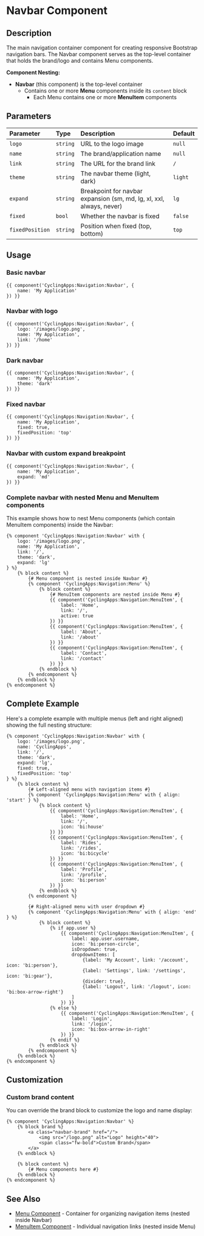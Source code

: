 # Navbar Component

## Description

The main navigation container component for creating responsive Bootstrap navigation bars. The Navbar component serves as the top-level container that holds the brand/logo and contains Menu components.

**Component Nesting:**
- **Navbar** (this component) is the top-level container
  - Contains one or more **Menu** components inside its `content` block
    - Each Menu contains one or more **MenuItem** components

## Parameters

| Parameter       | Type      | Description                                                                 | Default   |
|:----------------|:----------|:----------------------------------------------------------------------------|:----------|
| `logo`          | `string`  | URL to the logo image                                                       | `null`    |
| `name`          | `string`  | The brand/application name                                                  | `null`    |
| `link`          | `string`  | The URL for the brand link                                                  | `/`       |
| `theme`         | `string`  | The navbar theme (light, dark)                                             | `light`   |
| `expand`        | `string`  | Breakpoint for navbar expansion (sm, md, lg, xl, xxl, always, never)      | `lg`      |
| `fixed`         | `bool`    | Whether the navbar is fixed                                                 | `false`   |
| `fixedPosition` | `string`  | Position when fixed (top, bottom)                                          | `top`     |

## Usage

### Basic navbar

```twig
{{ component('CyclingApps:Navigation:Navbar', {
    name: 'My Application'
}) }}
```

### Navbar with logo

```twig
{{ component('CyclingApps:Navigation:Navbar', {
    logo: '/images/logo.png',
    name: 'My Application',
    link: '/home'
}) }}
```

### Dark navbar

```twig
{{ component('CyclingApps:Navigation:Navbar', {
    name: 'My Application',
    theme: 'dark'
}) }}
```

### Fixed navbar

```twig
{{ component('CyclingApps:Navigation:Navbar', {
    name: 'My Application',
    fixed: true,
    fixedPosition: 'top'
}) }}
```

### Navbar with custom expand breakpoint

```twig
{{ component('CyclingApps:Navigation:Navbar', {
    name: 'My Application',
    expand: 'md'
}) }}
```

### Complete navbar with nested Menu and MenuItem components

This example shows how to nest Menu components (which contain MenuItem components) inside the Navbar:

```twig
{% component 'CyclingApps:Navigation:Navbar' with {
    logo: '/images/logo.png',
    name: 'My Application',
    link: '/',
    theme: 'dark',
    expand: 'lg'
} %}
    {% block content %}
        {# Menu component is nested inside Navbar #}
        {% component 'CyclingApps:Navigation:Menu' %}
            {% block content %}
                {# MenuItem components are nested inside Menu #}
                {{ component('CyclingApps:Navigation:MenuItem', {
                    label: 'Home',
                    link: '/',
                    active: true
                }) }}
                {{ component('CyclingApps:Navigation:MenuItem', {
                    label: 'About',
                    link: '/about'
                }) }}
                {{ component('CyclingApps:Navigation:MenuItem', {
                    label: 'Contact',
                    link: '/contact'
                }) }}
            {% endblock %}
        {% endcomponent %}
    {% endblock %}
{% endcomponent %}
```

## Complete Example

Here's a complete example with multiple menus (left and right aligned) showing the full nesting structure:

```twig
{% component 'CyclingApps:Navigation:Navbar' with {
    logo: '/images/logo.png',
    name: 'CyclingApps',
    link: '/',
    theme: 'dark',
    expand: 'lg',
    fixed: true,
    fixedPosition: 'top'
} %}
    {% block content %}
        {# Left-aligned menu with navigation items #}
        {% component 'CyclingApps:Navigation:Menu' with { align: 'start' } %}
            {% block content %}
                {{ component('CyclingApps:Navigation:MenuItem', {
                    label: 'Home',
                    link: '/',
                    icon: 'bi:house'
                }) }}
                {{ component('CyclingApps:Navigation:MenuItem', {
                    label: 'Rides',
                    link: '/rides',
                    icon: 'bi:bicycle'
                }) }}
                {{ component('CyclingApps:Navigation:MenuItem', {
                    label: 'Profile',
                    link: '/profile',
                    icon: 'bi:person'
                }) }}
            {% endblock %}
        {% endcomponent %}

        {# Right-aligned menu with user dropdown #}
        {% component 'CyclingApps:Navigation:Menu' with { align: 'end' } %}
            {% block content %}
                {% if app.user %}
                    {{ component('CyclingApps:Navigation:MenuItem', {
                        label: app.user.username,
                        icon: 'bi:person-circle',
                        isDropdown: true,
                        dropdownItems: [
                            {label: 'My Account', link: '/account', icon: 'bi:person'},
                            {label: 'Settings', link: '/settings', icon: 'bi:gear'},
                            {divider: true},
                            {label: 'Logout', link: '/logout', icon: 'bi:box-arrow-right'}
                        ]
                    }) }}
                {% else %}
                    {{ component('CyclingApps:Navigation:MenuItem', {
                        label: 'Login',
                        link: '/login',
                        icon: 'bi:box-arrow-in-right'
                    }) }}
                {% endif %}
            {% endblock %}
        {% endcomponent %}
    {% endblock %}
{% endcomponent %}
```

## Customization

### Custom brand content

You can override the brand block to customize the logo and name display:

```twig
{% component 'CyclingApps:Navigation:Navbar' %}
    {% block brand %}
        <a class="navbar-brand" href="/">
            <img src="/logo.png" alt="Logo" height="40">
            <span class="fw-bold">Custom Brand</span>
        </a>
    {% endblock %}
    
    {% block content %}
        {# Menu components here #}
    {% endblock %}
{% endcomponent %}
```

## See Also

- [Menu Component](menu.md) - Container for organizing navigation items (nested inside Navbar)
- [MenuItem Component](menuItem.md) - Individual navigation links (nested inside Menu)
